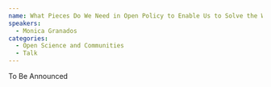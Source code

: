 ```yaml
---
name: What Pieces Do We Need in Open Policy to Enable Us to Solve the World’s Greatest Challenges
speakers:
  - Monica Granados
categories:
  - Open Science and Communities
  - Talk
---
```


To Be Announced
